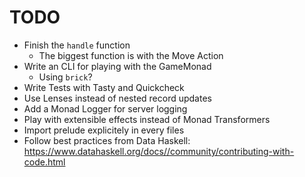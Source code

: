 # TODO

* Finish the `handle` function
  * The biggest function is with the Move Action
* Write an CLI for playing with the GameMonad
  * Using `brick`?
* Write Tests with Tasty and Quickcheck
* Use Lenses instead of nested record updates
* Add a Monad Logger for server logging
* Play with extensible effects instead of Monad Transformers
* Import prelude explicitely in every files
* Follow best practices from Data Haskell: https://www.datahaskell.org/docs//community/contributing-with-code.html
